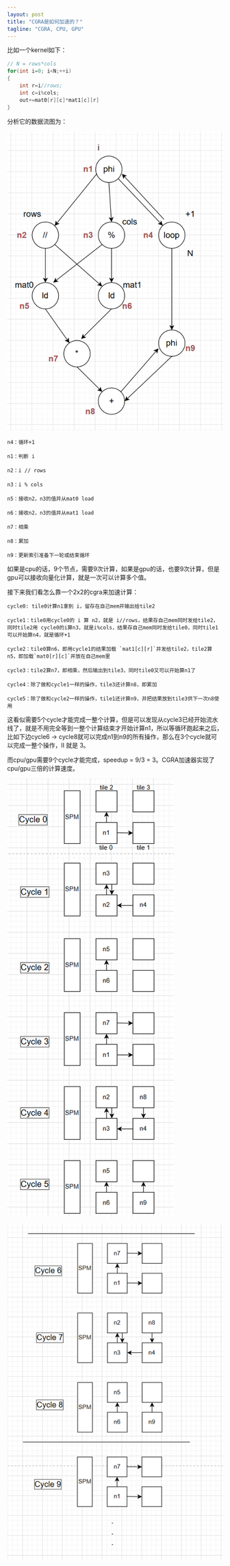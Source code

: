 ```yaml
---
layout: post
title: "CGRA是如何加速的？"
tagline: "CGRA, CPU, GPU"
---
```


比如一个kernel如下：

```c
// N = rows*cols
for(int i=0; i<N;++i)
{
    int r=i//rows;
    int c=i%cols;
    out+=mat0[r][c]*mat1[c][r]
}
```

分析它的数据流图为：

![image-20250710231038989](https://raw.githubusercontent.com/yuqisun/yuqisun.github.io/master/_posts/images/cgra/image-20250710231038989.png)

```
n4：循环+1

n1：判断 i

n2：i // rows

n3：i % cols

n5：接收n2，n3的值并从mat0 load

n6：接收n2，n3的值并从mat1 load

n7：相乘

n8：累加

n9：更新索引准备下一轮或结束循环
```

如果是cpu的话，9个节点，需要9次计算，如果是gpu的话，也要9次计算，但是gpu可以接收向量化计算，就是一次可以计算多个值。

接下来我们看怎么靠一个2x2的cgra来加速计算：

```
cycle0: tile0计算n1拿到 i，留存在自己mem并输出给tile2

cycle1：tile0用cycle0的 i 算 n2，就是 i//rows，结果存自己mem同时发给tile2，同时tile2用 cycle0的i算n3，就是i%cols，结果存自己mem同时发给tile0，同时tile1可以开始算n4，就是循环+1

cycle2：tile0算n6，即用cycle1的结果加载 `mat1[c][r]`并发给tile2，tile2算n5，即加载`mat0[r][c]`并放在自己mem里

cycle3：tile2算n7，即相乘，然后输出到tile3，同时tile0又可以开始算n1了

cycle4：除了做和cycle1一样的操作，tile3还计算n8，即累加

cycle5：除了做和cycle2一样的操作，tile1还计算n9，并把结果放到tile3供下一次n8使用
```

这看似需要5个cycle才能完成一整个计算，但是可以发现从cycle3已经开始流水线了，就是不用完全等到一整个计算结束才开始计算n1，所以等循环跑起来之后，比如下边cycle6 -> cycle8就可以完成n1到n9的所有操作，那么在3个cycle就可以完成一整个操作，II 就是 3。

而cpu/gpu需要9个cycle才能完成，speedup = 9/3 = 3。CGRA加速器实现了cpu/gpu三倍的计算速度。

![image-20250710235944730](https://raw.githubusercontent.com/yuqisun/yuqisun.github.io/master/_posts/images/cgra/image-20250710235944730.png)

![image-20250711001111971](https://raw.githubusercontent.com/yuqisun/yuqisun.github.io/master/_posts/images/cgra/image-20250711001111971.png)